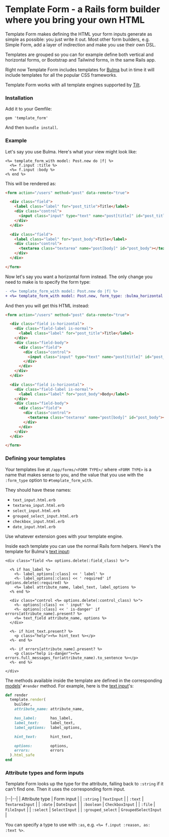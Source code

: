 # Template Form - a Rails form builder where you bring your own HTML

Template Form makes defining the HTML your form inputs generate as simple as possible: you just write it out.  Most other form builders, e.g. Simple Form, add a layer of indirection and make you use their own DSL.

Templates are grouped so you can for example define both vertical and horizontal forms, or Bootstrap and Tailwind forms, in the same Rails app.

Right now Template Form includes templates for [Bulma](https://bulma.io/documentation/form/) but in time it will include templates for all the popular CSS frameworks.

Template Form works with all template engines supported by [Tilt](https://github.com/rtomayko/tilt).


### Installation

Add it to your Gemfile:

```
gem 'template_form'
```

And then `bundle install`.


### Example

Let's say you use Bulma.  Here's what your view might look like:

```erb
<%= template_form_with model: Post.new do |f| %>
  <%= f.input :title %>
  <%= f.input :body %>
<% end %>
```

This will be rendered as:

```html
<form action="/users" method="post" data-remote="true">

  <div class="field">
    <label class="label" for="post_title">Title</label>
    <div class="control">
      <input class="input" type="text" name="post[title]" id="post_title">
    </div>
  </div>

  <div class="field">
    <label class="label" for="post_body">Title</label>
    <div class="control">
      <textarea class="textarea" name="post[body]" id="post_body"></textarea>
    </div>
  </div>

</form>
```

Now let's say you want a horizontal form instead.  The only change you need to make is to specify the form type:

```diff
- <%= template_form_with model: Post.new do |f| %>
+ <%= template_form_with model: Post.new, form_type: :bulma_horizontal do |f| %>
```

And then you will get this HTML instead:


```html
<form action="/users" method="post" data-remote="true">

  <div class="field is-horizontal">
    <div class="field-label is-normal">
      <label class="label" for="post_title">Title</label>
    </div>
    <div class="field-body">
      <div class="field">
        <div class="control">
          <input class="input" type="text" name="post[title]" id="post_title">
        </div>
      </div>
    </div>
  </div>

  <div class="field is-horizontal">
    <div class="field-label is-normal">
      <label class="label" for="post_body">Body</label>
    </div>
    <div class="field-body">
      <div class="field">
        <div class="control">
          <textarea class="textarea" name="post[body]" id="post_body"></textarea>
        </div>
      </div>
    </div>
  </div>

</form>
```


### Defining your templates

Your templates live at `/app/forms/<FORM TYPE>/` where `<FORM TYPE>` is a name that makes sense to you, and the value that you use with the `:form_type` option to `#template_form_with`.

They should have these names:

- `text_input.html.erb`
- `textarea_input.html.erb`
- `select_input.html.erb`
- `grouped_select_input.html.erb`
- `checkbox_input.html.erb`
- `date_input.html.erb`

Use whatever extension goes with your template engine.

Inside each template you can use the normal Rails form helpers.  Here's the template for Bulma's [text input](https://github.com/airblade/template_form/blob/master/lib/template_form/templates/bulma/text_input.html.erb):

```erb
<div class="field <%= options.delete(:field_class) %>">

  <% if has_label %>
    <%- label_options[:class] << ' label' %>
    <%- label_options[:class] << ' required' if options.delete(:required) %>
    <%= label attribute_name, label_text, label_options %>
  <% end %>

  <div class="control <%= options.delete(:control_class) %>">
    <%- options[:class] << ' input' %>
    <%- options[:class] << ' is-danger' if errors[attribute_name].present? %>
    <%= text_field attribute_name, options %>
  </div>

  <%- if hint_text.present? %>
    <p class="help"><%= hint_text %></p>
  <%- end %>

  <%- if errors[attribute_name].present? %>
    <p class="help is-danger"><%= errors.full_messages_for(attribute_name).to_sentence %></p>
  <%- end %>

</div>
```

The methods available inside the template are defined in the corresponding [models](https://github.com/airblade/template_form/blob/master/lib/template_form/)' `#render` method.  For example, here is the [text input](https://github.com/airblade/template_form/blob/c80b445a5a50e836635fd1bdf010d32f49902604/lib/template_form/base_input.rb#L28-L42)'s:

```ruby
def render
  template.render(
    builder,
    attribute_name: attribute_name,

    has_label:      has_label,
    label_text:     label_text,
    label_options:  label_options,

    hint_text:      hint_text,

    options:        options,
    errors:         errors
  ).html_safe
end
```

### Attribute types and form inputs

Template Form looks up the type for the attribute, falling back to `:string` if it can't find one.  Then it uses the corresponding form input.

|--|--|
| Attribute type | Form input |
| `:string` | `TextInput` |
| `:text` | `TextareaInput` |
| `:date` | `DateInput` |
| `:boolean` | `CheckboxInput` |
| `:file` | `FileInput` |
| `:select` | `SelectInput` |
| `:grouped_select` | `GroupedSelectInput` |

You can specify a type to use with `:as`, e.g. `<%= f.input :reason, as: :text %>`.


